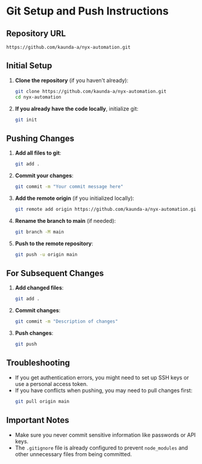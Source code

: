 # Git Setup and Push Instructions

## Repository URL
```
https://github.com/kaunda-a/nyx-automation.git
```

## Initial Setup

1. **Clone the repository** (if you haven't already):
   ```bash
   git clone https://github.com/kaunda-a/nyx-automation.git
   cd nyx-automation
   ```

2. **If you already have the code locally**, initialize git:
   ```bash
   git init
   ```

## Pushing Changes

1. **Add all files to git**:
   ```bash
   git add .
   ```

2. **Commit your changes**:
   ```bash
   git commit -m "Your commit message here"
   ```

3. **Add the remote origin** (if you initialized locally):
   ```bash
   git remote add origin https://github.com/kaunda-a/nyx-automation.git
   ```

4. **Rename the branch to main** (if needed):
   ```bash
   git branch -M main
   ```

5. **Push to the remote repository**:
   ```bash
   git push -u origin main
   ```

## For Subsequent Changes

1. **Add changed files**:
   ```bash
   git add .
   ```

2. **Commit changes**:
   ```bash
   git commit -m "Description of changes"
   ```

3. **Push changes**:
   ```bash
   git push
   ```

## Troubleshooting

- If you get authentication errors, you might need to set up SSH keys or use a personal access token.
- If you have conflicts when pushing, you may need to pull changes first:
  ```bash
  git pull origin main
  ```

## Important Notes

- Make sure you never commit sensitive information like passwords or API keys.
- The `.gitignore` file is already configured to prevent `node_modules` and other unnecessary files from being committed.